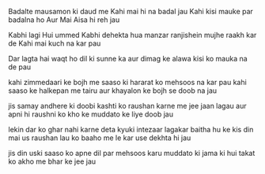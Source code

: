 
Badalte mausamon ki daud me
Kahi mai hi na badal jau
Kahi kisi mauke par badalna ho
Aur Mai Aisa hi reh jau

Kabhi lagi Hui ummed
Kabhi dehekta hua manzar
ranjishein mujhe raakh kar de
Kahi mai kuch na kar pau

Dar lagta hai
waqt ho dil ki sunne ka 
aur dimag ke alawa kisi ko
mauka na de pau

kahi zimmedaari ke bojh me
saaso ki hararat ko mehsoos na kar pau
kahi saaso ke halkepan me tairu
aur khayalon ke bojh se doob na jau

jis samay andhere ki doobi
kashti ko raushan karne me jee jaan lagau
aur apni hi raushni ko kho ke
muddato ke liye doob jau

lekin dar ko ghar nahi karne deta
kyuki intezaar lagakar baitha hu
ke kis din mai us raushan lau ko
baaho me le kar use dekhta hi jau

jis din uski saaso ko 
apne dil par mehsoos karu
muddato ki jama ki hui takat ko
akho me bhar ke jee jau